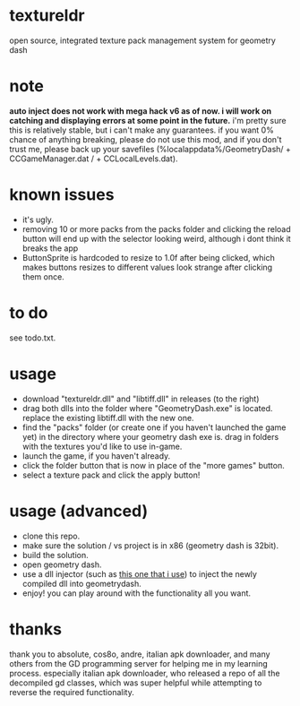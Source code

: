 # textureldr
open source, integrated texture pack management system for geometry dash

# note
**auto inject does not work with mega hack v6 as of now. i will work on catching and displaying errors at some point in the future.**
i'm pretty sure this is relatively stable, but i can't make any guarantees. if you want 0% chance of anything breaking, please do not use this mod, and if you don't trust me, please back up your savefiles (%localappdata%/GeometryDash/ + CCGameManager.dat / + CCLocalLevels.dat).

# known issues
- it's ugly.
- removing 10 or more packs from the packs folder and clicking the reload button will end up with the selector looking weird, although i dont think it breaks the app
- ButtonSprite is hardcoded to resize to 1.0f after being clicked, which makes buttons resizes to different values look strange after clicking them once.

# to do
see todo.txt.

# usage
- download "textureldr.dll" and "libtiff.dll" in releases (to the right)
- drag both dlls into the folder where "GeometryDash.exe" is located. replace the existing libtiff.dll with the new one.
- find the "packs" folder (or create one if you haven't launched the game yet) in the directory where your geometry dash exe is. drag in folders with the textures you'd like to use in-game.
- launch the game, if you haven't already.
- click the folder button that is now in place of the "more games" button.
- select a texture pack and click the apply button!

# usage (advanced)
- clone this repo.
- make sure the solution / vs project is in x86 (geometry dash is 32bit).
- build the solution.
- open geometry dash.
- use a dll injector (such as [this one that i use](https://github.com/guided-hacking/GuidedHacking-Injector)) to inject the newly compiled dll into geometrydash.
- enjoy! you can play around with the functionality all you want.


# thanks
thank you to absolute, cos8o, andre, italian apk downloader, and many others from the GD programming server for helping me in my learning process. especially italian apk downloader, who released a repo of all the decompiled gd classes, which was super helpful while attempting to reverse the required functionality.
